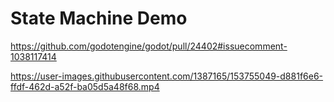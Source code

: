 # State Machine Demo

https://github.com/godotengine/godot/pull/24402#issuecomment-1038117414

https://user-images.githubusercontent.com/1387165/153755049-d881f6e6-ffdf-462d-a52f-ba05d5a48f68.mp4
